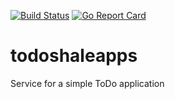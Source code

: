 [![Build Status](https://travis-ci.org/youngkin/todoshaleapps.svg?branch=master)](https://travis-ci.org/youngkin/todoshaleapps) [![Go Report Card](https://goreportcard.com/badge/github.com/youngkin/todoshaleapps)](https://goreportcard.com/report/github.com/youngkin/todoshaleapps)

# todoshaleapps

Service for a simple ToDo application
